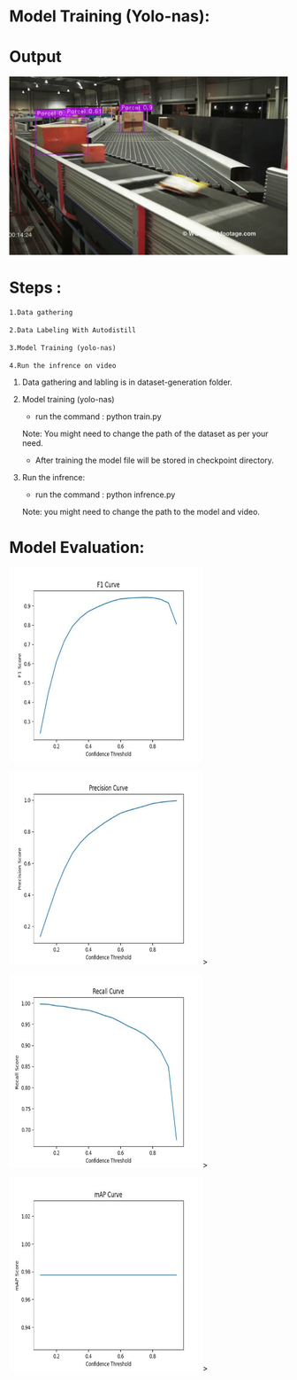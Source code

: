 # Model Training (Yolo-nas):

# Output

<p align="center">
  <img src="output/parcel-detection.gif" alt="output">
</p>


# Steps :

	1.Data gathering
	
	2.Data Labeling With Autodistill
	
	3.Model Training (yolo-nas)
	
	4.Run the infrence on video
	
	
1. Data gathering and labling is in dataset-generation folder.

2. Model training (yolo-nas)

	* run the command : python train.py
	
	Note: You might need to change the path of the dataset as per your need.
	
	* After training the model file will be stored in checkpoint directory.
	
3. Run the infrence:

	* run the command : python infrence.py
	
	Note: you might need to change the path to the model and video.
	
# Model Evaluation:

<img src="https://github.com/jayvaghasiya/Parcel-Detection/blob/main/Parcel-evaluation/F1_Score.jpg" alt="output" height=350 width=350>
 
<img src="https://github.com/jayvaghasiya/Parcel-Detection/blob/main/Parcel-evaluation/Precision_Score.jpg" alt="output" height=350 width=350>>

<img src="https://github.com/jayvaghasiya/Parcel-Detection/blob/main/Parcel-evaluation/Recall_Score.jpg" alt="output" height=350 width=350>>

<img src="https://github.com/jayvaghasiya/Parcel-Detection/blob/main/Parcel-evaluation/mAP_Score.jpg" alt="output" height=350 width=350>>

	

